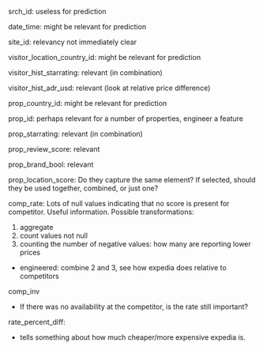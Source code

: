 srch_id:
useless for prediction

date_time:
might be relevant for prediction

site_id:
relevancy not immediately clear

visitor_location_country_id:
might be relevant for prediction

visitor_hist_starrating:
relevant (in combination)

visitor_hist_adr_usd:
relevant (look at relative price difference)

prop_country_id:
might be relevant for prediction

prop_id:
perhaps relevant for a number of properties, engineer a feature

prop_starrating:
relevant (in combination)

prop_review_score:
relevant

prop_brand_bool:
relevant

prop_location_score:
Do they capture the same element? If selected, should they be used together, combined, or just one?

comp_rate:
Lots of null values indicating that no score is present for competitor. Useful information. Possible transformations:
1) aggregate
2) count values not null
3) counting the number of negative values: how many are reporting lower prices
- engineered: combine 2 and 3, see how expedia does relative to competitors

comp_inv
- If there was no availability at the competitor, is the rate still important?

rate_percent_diff:
- tells something about how much cheaper/more expensive expedia is.
